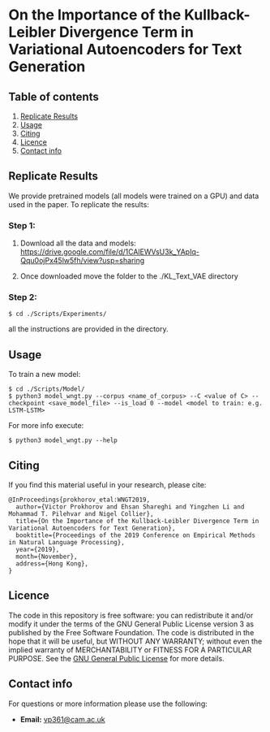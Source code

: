 # On the Importance of the Kullback-Leibler Divergence Term in Variational Autoencoders for Text Generation

## Table of contents

1. [Replicate Results](#replicated-results)
2. [Usage](#usage)
3. [Citing](#citing)
4. [Licence](#licence)
5. [Contact info](#contact-info)


## Replicate Results

We provide pretrained models (all models were trained on a GPU) and data used in the paper. To replicate the results:

### Step 1:
1. Download all the data and models:  https://drive.google.com/file/d/1CAlEWVsU3k_YApIq-Qqu0ojPx45lw5fh/view?usp=sharing

2. Once downloaded move the folder to the ./KL_Text_VAE directory 

### Step 2:
```
$ cd ./Scripts/Experiments/
```
all the instructions are provided in the directory.

## Usage

To train a new model:
```
$ cd ./Scripts/Model/
$ python3 model_wngt.py --corpus <name_of_corpus> --C <value of C> --checkpoint <save_model_file> --is_load 0 --model <model to train: e.g. LSTM-LSTM>
```
For more info execute:
```
$ python3 model_wngt.py --help
```

## Citing

If you find this material useful in your research, please cite:

```
@InProceedings{prokhorov_etal:WNGT2019,
  author={Victor Prokhorov and Ehsan Shareghi and Yingzhen Li and  Mohammad T. Pilehvar and Nigel Collier},
  title={On the Importance of the Kullback-Leibler Divergence Term in Variational Autoencoders for Text Generation},
  booktitle={Proceedings of the 2019 Conference on Empirical Methods in Natural Language Processing},
  year={2019},
  month={November},
  address={Hong Kong},
}  
```

## Licence

The code in this repository is free software: you can redistribute it and/or modify it under the terms of the GNU General Public License version 3 as published by the Free Software Foundation. The code is distributed in the hope that it will be useful, but WITHOUT ANY WARRANTY; without even the implied warranty of MERCHANTABILITY or FITNESS FOR A PARTICULAR PURPOSE.  See the [GNU General Public License](https://www.gnu.org/licenses/gpl-3.0.en.html) for more details.


## Contact info

For questions or more information please use the following:
* **Email:** vp361@cam.ac.uk 

